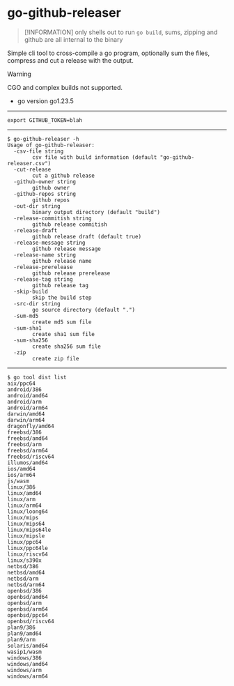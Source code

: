 # go-github-releaser

> [!INFORMATION]
> only shells out to run `go build`, sums, zipping and github are all internal to the binary

Simple cli tool to cross-compile a go program, optionally sum the files, compress and cut a release with the output.

> [!WARNING]
> CGO and complex builds not supported.

- go version go1.23.5

---

```
export GITHUB_TOKEN=blah
```
---
```
$ go-github-releaser -h
Usage of go-github-releaser:
  -csv-file string
        csv file with build information (default "go-github-releaser.csv")
  -cut-release
        cut a github release
  -github-owner string
        github owner
  -github-repos string
        github repos
  -out-dir string
        binary output directory (default "build")
  -release-commitish string
        github release commitish
  -release-draft
        github release draft (default true)
  -release-message string
        github release message
  -release-name string
        github release name
  -release-prerelease
        github release prerelease
  -release-tag string
        github release tag
  -skip-build
        skip the build step
  -src-dir string
        go source directory (default ".")
  -sum-md5
        create md5 sum file
  -sum-sha1
        create sha1 sum file
  -sum-sha256
        create sha256 sum file
  -zip
        create zip file
```

---

```
$ go tool dist list
aix/ppc64
android/386
android/amd64
android/arm
android/arm64
darwin/amd64
darwin/arm64
dragonfly/amd64
freebsd/386
freebsd/amd64
freebsd/arm
freebsd/arm64
freebsd/riscv64
illumos/amd64
ios/amd64
ios/arm64
js/wasm
linux/386
linux/amd64
linux/arm
linux/arm64
linux/loong64
linux/mips
linux/mips64
linux/mips64le
linux/mipsle
linux/ppc64
linux/ppc64le
linux/riscv64
linux/s390x
netbsd/386
netbsd/amd64
netbsd/arm
netbsd/arm64
openbsd/386
openbsd/amd64
openbsd/arm
openbsd/arm64
openbsd/ppc64
openbsd/riscv64
plan9/386
plan9/amd64
plan9/arm
solaris/amd64
wasip1/wasm
windows/386
windows/amd64
windows/arm
windows/arm64

```

